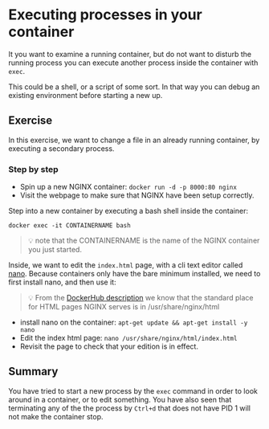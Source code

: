 # Executing processes in your container

It you want to examine a running container, but do not want to disturb the running process you can execute another process inside the container with `exec`.

This could be a shell, or a script of some sort. In that way you can debug an existing environment before starting a new up.

## Exercise

In this exercise, we want to change a file in an already running container, by executing a secondary process.

### Step by step

- Spin up a new NGINX container: `docker run -d -p 8000:80 nginx`
- Visit the webpage to make sure that NGINX have been setup correctly.

Step into a new container by executing a bash shell inside the container:

```
docker exec -it CONTAINERNAME bash
```

> :bulb: note that the CONTAINERNAME is the name of the NGINX container you just started.

Inside, we want to edit the `index.html` page, with a cli text editor called [nano](https://www.nano-editor.org/).
Because containers only have the bare minimum installed, we need to first install nano, and then use it:

> :bulb: From the [DockerHub description](https://hub.docker.com/_/nginx) we know that the standard place for HTML pages NGINX serves is in /usr/share/nginx/html

- install nano on the container: `apt-get update && apt-get install -y nano`
- Edit the index html page: `nano /usr/share/nginx/html/index.html`
- Revisit the page to check that your edition is in effect.

## Summary

You have tried to start a new process by the `exec` command in order to look around in a container, or to edit something.
You have also seen that terminating any of the the process by `Ctrl+d` that does not have PID 1 will not make the container stop.
